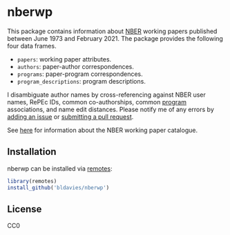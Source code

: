 # nberwp

This package contains information about [NBER](https://www.nber.org) working papers published between June 1973 and February 2021.
The package provides the following four data frames.

* `papers`: working paper attributes.
* `authors`: paper-author correspondences.
* `programs`: paper-program correspondences.
* `program_descriptions`: program descriptions.

I disambiguate author names by cross-referencing against NBER user names, RePEc IDs, common co-authorships, common [program](https://www.nber.org/programs-projects/programs-working-groups) associations, and name edit distances.
Please notify me of any errors by [adding an issue](https://github.com/bldavies/nberwp/issues) or [submitting a pull request](https://github.com/bldavies/nberwp/pulls).

See [here](https://www.nber.org/policies.html) for information about the NBER working paper catalogue.

## Installation

nberwp can be installed via [remotes](https://github.com/r-lib/remotes):

```r
library(remotes)
install_github('bldavies/nberwp')
```

## License

CC0

